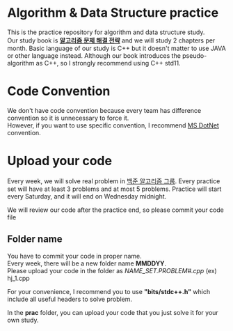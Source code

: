 # Algorithm & Data Structure practice

This is the practice repository for algorithm and data structure study.  
Our study book is **[알고리즘 문제 해결 전략](https://book.algospot.com/index.html)** and we will study 2 chapters per month.
Basic language of our study is C++ but it doesn't matter to use JAVA or other language instead. Although our book introduces the pseudo-algorithm as C++, so I strongly recommend using C++ std11.


# Code Convention

We don't have code convention because every team has difference convention so it is unnecessary to force it.  
However, if you want to use specific convention, I recommend [MS DotNet](https://docs.microsoft.com/ko-kr/dotnet/csharp/programming-guide/inside-a-program/coding-conventions) convention.

# Upload your code

Every week, we will solve real problem in [백준 알고리즘 그룹](https://www.acmicpc.net/group/practice/2014/14). Every practice set will have at least 3 problems and at most 5 problems. Practice will start every Saturday, and it will end on Wednesday midnight.  
  
We will review our code after the practice end, so please commit your code file 

## Folder name

You have to commit your code in proper name.  
Every week, there will be a new folder name **MMDDYY**.  
Please upload your code in the folder as *NAME_SET.PROBLEM#.cpp* (ex) hj_1.cpp  
  
For your convenience, I recommend you to use **"bits/stdc++.h"** which include all useful headers to solve problem.

In the **prac** folder, you can upload your code that you just solve it for your own study.
